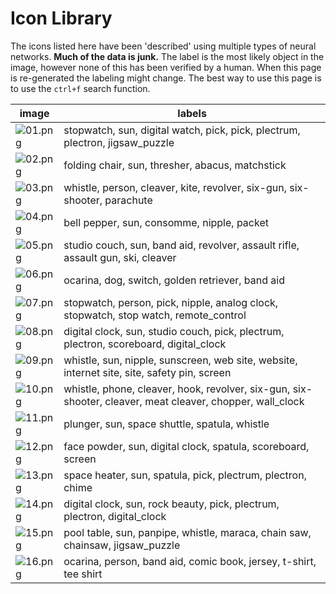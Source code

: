 # Icon Library

The icons listed here have been 'described' using multiple types of neural networks. **Much of the data is junk.** The label is the most likely object in the image, however none of this has been verified by a human. When this page is re-generated the labeling might change.
The best way to use this page is to use the `ctrl+f` search function.

| image | labels |
| - | - |
| ![01.png](/img/icons/01.png) | stopwatch, sun, digital watch, pick, pick, plectrum, plectron, jigsaw_puzzle |
| ![02.png](/img/icons/02.png) | folding chair, sun, thresher, abacus, matchstick |
| ![03.png](/img/icons/03.png) | whistle, person, cleaver, kite, revolver, six-gun, six-shooter, parachute |
| ![04.png](/img/icons/04.png) | bell pepper, sun, consomme, nipple, packet |
| ![05.png](/img/icons/05.png) | studio couch, sun, band aid, revolver, assault rifle, assault gun, ski, cleaver |
| ![06.png](/img/icons/06.png) | ocarina, dog, switch, golden retriever, band aid |
| ![07.png](/img/icons/07.png) | stopwatch, person, pick, nipple, analog clock, stopwatch, stop watch, remote_control |
| ![08.png](/img/icons/08.png) | digital clock, sun, studio couch, pick, plectrum, plectron, scoreboard, digital_clock |
| ![09.png](/img/icons/09.png) | whistle, sun, nipple, sunscreen, web site, website, internet site, site, safety pin, screen |
| ![10.png](/img/icons/10.png) | whistle, phone, cleaver, hook, revolver, six-gun, six-shooter, cleaver, meat cleaver, chopper, wall_clock |
| ![11.png](/img/icons/11.png) | plunger, sun, space shuttle, spatula, whistle |
| ![12.png](/img/icons/12.png) | face powder, sun, digital clock, spatula, scoreboard, screen |
| ![13.png](/img/icons/13.png) | space heater, sun, spatula, pick, plectrum, plectron, chime |
| ![14.png](/img/icons/14.png) | digital clock, sun, rock beauty, pick, plectrum, plectron, digital_clock |
| ![15.png](/img/icons/15.png) | pool table, sun, panpipe, whistle, maraca, chain saw, chainsaw, jigsaw_puzzle |
| ![16.png](/img/icons/16.png) | ocarina, person, band aid, comic book, jersey, t-shirt, tee shirt |
